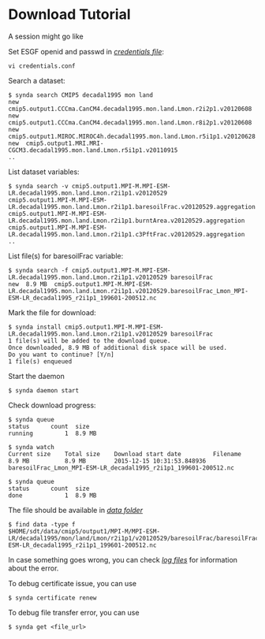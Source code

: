 # Download Tutorial

A session might go like

Set ESGF openid and passwd in [*credentials file*](files.md):

    vi credentials.conf

Search a dataset:

    $ synda search CMIP5 decadal1995 mon land
    new  cmip5.output1.CCCma.CanCM4.decadal1995.mon.land.Lmon.r2i2p1.v20120608
    new  cmip5.output1.CCCma.CanCM4.decadal1995.mon.land.Lmon.r8i2p1.v20120608
    new  cmip5.output1.MIROC.MIROC4h.decadal1995.mon.land.Lmon.r5i1p1.v20120628
    new  cmip5.output1.MRI.MRI-CGCM3.decadal1995.mon.land.Lmon.r5i1p1.v20110915
    ..

List dataset variables:

    $ synda search -v cmip5.output1.MPI-M.MPI-ESM-LR.decadal1995.mon.land.Lmon.r2i1p1.v20120529
    cmip5.output1.MPI-M.MPI-ESM-LR.decadal1995.mon.land.Lmon.r2i1p1.baresoilFrac.v20120529.aggregation
    cmip5.output1.MPI-M.MPI-ESM-LR.decadal1995.mon.land.Lmon.r2i1p1.burntArea.v20120529.aggregation
    cmip5.output1.MPI-M.MPI-ESM-LR.decadal1995.mon.land.Lmon.r2i1p1.c3PftFrac.v20120529.aggregation
    ..

List file(s) for baresoilFrac variable:

    $ synda search -f cmip5.output1.MPI-M.MPI-ESM-LR.decadal1995.mon.land.Lmon.r2i1p1.v20120529 baresoilFrac
    new  8.9 MB  cmip5.output1.MPI-M.MPI-ESM-LR.decadal1995.mon.land.Lmon.r2i1p1.v20120529.baresoilFrac_Lmon_MPI-ESM-LR_decadal1995_r2i1p1_199601-200512.nc

Mark the file for download:

    $ synda install cmip5.output1.MPI-M.MPI-ESM-LR.decadal1995.mon.land.Lmon.r2i1p1.v20120529 baresoilFrac
    1 file(s) will be added to the download queue.
    Once downloaded, 8.9 MB of additional disk space will be used.
    Do you want to continue? [Y/n] 
    1 file(s) enqueued

Start the daemon

    $ synda daemon start

Check download progress:

    $ synda queue
    status      count  size
    running         1  8.9 MB

    $ synda watch
    Current size    Total size    Download start date         Filename
    8.9 MB          8.9 MB        2015-12-15 10:31:53.848936  baresoilFrac_Lmon_MPI-ESM-LR_decadal1995_r2i1p1_199601-200512.nc

    $ synda queue
    status      count  size
    done            1  8.9 MB

The file should be available in [*data folder*](files.md)

    $ find data -type f
    $HOME/sdt/data/cmip5/output1/MPI-M/MPI-ESM-LR/decadal1995/mon/land/Lmon/r2i1p1/v20120529/baresoilFrac/baresoilFrac_Lmon_MPI-ESM-LR_decadal1995_r2i1p1_199601-200512.nc

In case something goes wrong, you can check [*log files*](files.md)
for information about the error.

To debug certificate issue, you can use

    $ synda certificate renew

To debug file transfer error, you can use

    $ synda get <file_url>
